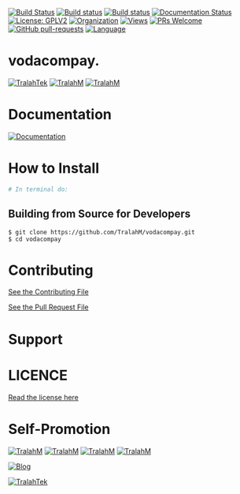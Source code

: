 
[![Build Status](https://travis-ci.com/TralahM/vodacompay.svg?branch=master)](https://travis-ci.com/TralahM/vodacompay)
[![Build status](https://ci.appveyor.com/api/projects/status/yvvmq5hyf7hj743a?svg=true)](https://ci.appveyor.com/project/TralahM/vodacompay)
[![Build status](https://ci.appveyor.com/api/projects/status/yvvmq5hyf7hj743a/branch/master?svg=true)](https://ci.appveyor.com/project/TralahM/vodacompay/branch/master)
[![Documentation Status](https://readthedocs.org/projects/vodacompay/badge/?version=latest)](https://vodacompay.readthedocs.io/en/latest/?badge=latest)
[![License: GPLV2](https://img.shields.io/badge/License-GPLV2-green.svg)](https://opensource.org/licenses/GPLV2)
[![Organization](https://img.shields.io/badge/Org-TralahTek-blue.svg)](https://github.com/TralahTek)
[![Views](http://hits.dwyl.io/TralahM/vodacompay.svg)](http://dwyl.io/TralahM/vodacompay)
[![PRs Welcome](https://img.shields.io/badge/PRs-Welcome-brightgreen.svg?style=flat-square)](https://github.com/TralahM/vodacompay/pull/)
[![GitHub pull-requests](https://img.shields.io/badge/Issues-pr-red.svg?style=flat-square)](https://github.com/TralahM/vodacompay/pull/)
[![Language](https://img.shields.io/badge/Language-python-3572A5.svg)](https://github.com/TralahM)

# vodacompay.


[![TralahTek](https://img.shields.io/badge/Organization-TralahTek-black.svg?style=for-the-badge)](https://github.com/TralahTek)
[![TralahM](https://img.shields.io/badge/Engineer-TralahM-blue.svg?style=for-the-badge)](https://github.com/TralahM)
[![TralahM](https://img.shields.io/badge/Maintainer-TralahM-green.svg?style=for-the-badge)](https://github.com/TralahM)

# Documentation

[![Documentation](https://img.shields.io/badge/Docs-vodacompay-blue.svg?style=for-the-badge)](https://github.com/TralahM/vodacompay)

# How to Install
```bash
# In terminal do:
```

## Building from Source for Developers

```console
$ git clone https://github.com/TralahM/vodacompay.git
$ cd vodacompay
```

# Contributing
[See the Contributing File](CONTRIBUTING.rst)


[See the Pull Request File](PULL_REQUEST_TEMPLATE.md)


# Support

# LICENCE

[Read the license here](LICENSE)


# Self-Promotion

[![TralahM](https://img.shields.io/badge/Twitter-TralahM-blue.svg?style=for-the-badge)](https://twitter.com/TralahM)
[![TralahM](https://img.shields.io/badge/Github-TralahM-black.svg?style=for-the-badge)](https://github.com/TralahM)
[![TralahM](https://img.shields.io/badge/Kaggle-TralahM-purple.svg?style=for-the-badge)](https://kaggle.com/TralahM)
[![TralahM](https://img.shields.io/badge/LinkedIn-TralahM-red.svg?style=for-the-badge)](https://linkedin.com/in/TralahM)


[![Blog](https://img.shields.io/badge/Blog-tralahm.tralahtek.com-blue.svg?style=for-the-badge)](https://tralahm.tralahtek.com)

[![TralahTek](https://img.shields.io/badge/Organization-TralahTek-cyan.svg?style=for-the-badge)](https://tralahtek.com)


